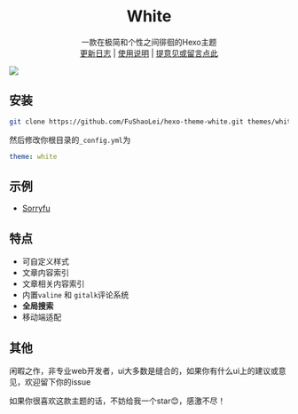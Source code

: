 # <div align="center">White</div>

<p align="center">
一款在极简和个性之间徘徊的Hexo主题
<br>
 <a href="https://github.com/FuShaoLei/hexo-theme-white/issues/3">更新日志</a>  | <a href="https://github.com/FuShaoLei/hexo-theme-white/wiki/0.-%E5%89%8D%E8%A8%80">使用说明</a> | <a href="https://github.com/FuShaoLei/hexo-theme-white/issues/4">提意见或留言点此</a>
</p>

![](https://cdn.jsdelivr.net/gh/fushaolei/img2/20200726101450.png)



## 安装

```bash
git clone https://github.com/FuShaoLei/hexo-theme-white.git themes/white
```
然后修改你根目录的`_config.yml`为
```yml
theme: white
```

## 示例
- [Sorryfu](https://sorryfu.top/)

## 特点

- 可自定义样式
- 文章内容索引
- 文章相关内容索引
- 内置`valine` 和 `gitalk`评论系统
- **全局搜索**
- 移动端适配

## 其他
闲暇之作，非专业web开发者，ui大多数是缝合的，如果你有什么ui上的建议或意见，欢迎留下你的issue

如果你很喜欢这款主题的话，不妨给我一个star😊，感激不尽！
